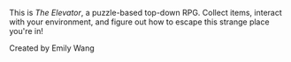 This is *The Elevator*, a puzzle-based top-down RPG. Collect items, interact with your environment, and figure out how to escape this strange place you're in!

Created by Emily Wang

